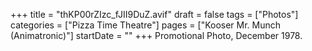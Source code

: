 +++
title = "thKP00rZIzc_fJII9DuZ.avif"
draft = false
tags = ["Photos"]
categories = ["Pizza Time Theatre"]
pages = ["Kooser Mr. Munch (Animatronic)"]
startDate = ""
+++
Promotional Photo, December 1978.
